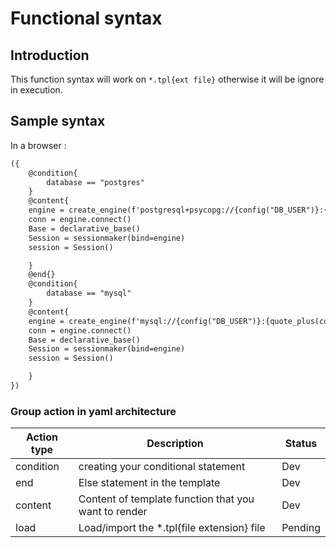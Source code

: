 # Functional syntax

## Introduction
This function syntax will work on `*.tpl{ext file}` otherwise it will be ignore in execution.

## Sample syntax

In a browser :
```html
({   
    @condition{
        database == "postgres"
    }
    @content{
    engine = create_engine(f'postgresql+psycopg://{config("DB_USER")}:{quote_plus(config("DB_PASSWORD"))}@{config("DB_CONNECTION")}/{config("DB_NAME")}')
    conn = engine.connect()
    Base = declarative_base()
    Session = sessionmaker(bind=engine)
    session = Session()

    }
    @end{}
    @condition{
        database == "mysql"
    }
    @content{
    engine = create_engine(f'mysql://{config("DB_USER")}:{quote_plus(config("DB_PASSWORD"))}@{config("DB_CONNECTION")}/{config("DB_NAME")}')
    conn = engine.connect()
    Base = declarative_base()
    Session = sessionmaker(bind=engine)
    session = Session()

    }
})

```



### Group action in yaml architecture

|Action type | Description | Status |
|----------- | ----------- |--------- |
|condition | creating your conditional statement | Dev |
|end       | Else statement in the template | Dev |
|content   | Content of template function that you want to render | Dev |
|load      | Load/import the *.tpl{file extension} file | Pending |
